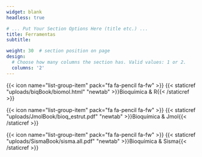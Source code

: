 ```yaml
---
widget: blank
headless: true

# ... Put Your Section Options Here (title etc.) ...
title: Ferramentas
subtitle:

weight: 30  # section position on page
design:
  # Choose how many columns the section has. Valid values: 1 or 2.
  columns: '2'
---
```

<!--- RStudio --->
{{< icon name="list-group-item" pack="fa fa-pencil fa-fw" >}} {{< staticref "uploads/biqBook/biomol.html" "newtab" >}}Bioquímica & R{{< /staticref >}}

<!---<i class="fa-solid fa-font-awesome"></i>

<i class="fa-solid fa-user"></i>--->

<!--- Jmol --->
{{< icon name="list-group-item" pack="fa fa-pencil fa-fw" >}} {{< staticref "uploads/JmolBook/bioq_estrut.pdf" "newtab" >}}Bioquímica & Jmol{{< /staticref >}}

<!---Sisma --->
{{< icon name="list-group-item" pack="fa fa-pencil fa-fw" >}} {{< staticref "uploads/SismaBook/sisma.all.pdf" "newtab" >}}Bioquímica & Sisma{{< /staticref >}}




